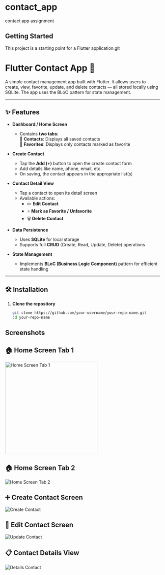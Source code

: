 # contact_app

contact app assignment

## Getting Started

This project is a starting point for a Flutter application.git 

# Flutter Contact App 📱

A simple contact management app built with Flutter. It allows users to create, view, favorite, update, and delete contacts — all stored locally using SQLite. The app uses the BLoC pattern for state management.

---

## ✨ Features

- **Dashboard / Home Screen**
  - Contains **two tabs**:  
    🔹 **Contacts**: Displays all saved contacts  
    🔹 **Favorites**: Displays only contacts marked as favorite

- **Create Contact**
  - Tap the **Add (+)** button to open the create contact form
  - Add details like name, phone, email, etc.
  - On saving, the contact appears in the appropriate list(s)

- **Contact Detail View**
  - Tap a contact to open its detail screen
  - Available actions:
    - ✏️ **Edit Contact**
    - ⭐ **Mark as Favorite / Unfavorite**
    - 🗑️ **Delete Contact**

- **Data Persistence**
  - Uses **SQLite** for local storage
  - Supports full **CRUD** (Create, Read, Update, Delete) operations

- **State Management**
  - Implements **BLoC (Business Logic Component)** pattern for efficient state handling

---

## 🛠️ Installation

1. **Clone the repository**
   ```bash
   git clone https://github.com/your-username/your-repo-name.git
   cd your-repo-name


## Screenshots

## 🏠 Home Screen Tab 1
<img src="screenshots/home_tab1.jpeg" alt="Home Screen Tab 1" width="300"/>
<!-- ![Home Screen Tab 1](screenshots/home_tab1.jpeg) -->

## 🏠 Home Screen Tab 2
![Home Screen Tab 2](screenshots/home_tab2.jpeg)

## ➕ Create Contact Screen
![Create Contact](screenshots/create.jpeg)

## 📝 Edit Contact Screen
![Update Contact](screenshots/update.jpeg)

## 📋 Contact Details View
![Details Contact](screenshots/details.jpeg)

